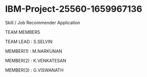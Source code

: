 # IBM-Project-25560-1659967136

Skill / Job Recommender Application

TEAM MEMBERS

TEAM LEAD  : S.SELVIN

MEMBER(1)  : M.NARKUNAN

MEMBER(2)  : K.VENKATESAN

MEMBER(3)  : G.VISWANATH
